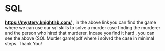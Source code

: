 # SQL
**https://mystery.knightlab.com/**   , in the above link you can find the game where we can use our sql skills to solve a murder case finding the murderer and the person who hired that murderer. 
Incase you find it hard , you can see the above (SQL Murder game)pdf where i solved the case in minimal steps. 
Thank You!

